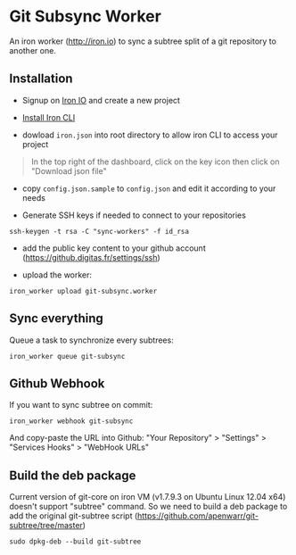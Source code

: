 Git Subsync Worker
==================

An iron worker (http://iron.io) to sync a subtree split of a git repository to another one.

Installation
------------

* Signup on [Iron IO](http://iron.io) and create a new project

* [Install Iron CLI](http://dev.iron.io/worker/reference/cli/#installing)

* dowload `iron.json` into root directory to allow iron CLI to access your project

> In the top right of the dashboard, click on the key icon then click on "Download json file"

* copy `config.json.sample` to `config.json` and edit it according to your needs

* Generate SSH keys if needed to connect to your repositories

```
ssh-keygen -t rsa -C "sync-workers" -f id_rsa
```

* add the public key content to your github account (https://github.digitas.fr/settings/ssh)

* upload the worker:

```
iron_worker upload git-subsync.worker
```

Sync everything
---------------

Queue a task to synchronize every subtrees:

    iron_worker queue git-subsync

Github Webhook
--------------

If you want to sync subtree on commit:

    iron_worker webhook git-subsync

And copy-paste the URL into Github: "Your Repository" > "Settings" > "Services Hooks" > "WebHook URLs"


Build the deb package
---------------------

Current version of git-core on iron VM (v1.7.9.3 on Ubuntu Linux 12.04 x64) doesn't support "subtree" command.
So we need to build a deb package to add the original git-subtree script (https://github.com/apenwarr/git-subtree/tree/master)

    sudo dpkg-deb --build git-subtree

